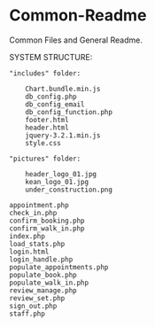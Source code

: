 # Common-Readme
Common Files and General Readme.

SYSTEM STRUCTURE:

    "includes" folder:
  
        Chart.bundle.min.js
        db_config.php
        db_config_email
        db_config_function.php
        footer.html
        header.html
        jquery-3.2.1.min.js
        style.css

    "pictures" folder:
  
        header_logo_01.jpg
        kean_logo_01.jpg
        under_construction.png
       
    appointment.php
    check_in.php
    confirm_booking.php
    confirm_walk_in.php
    index.php
    load_stats.php
    login.html
    login_handle.php
    populate_appointments.php
    populate_book.php
    populate_walk_in.php
    review_manage.php
    review_set.php
    sign_out.php
    staff.php
